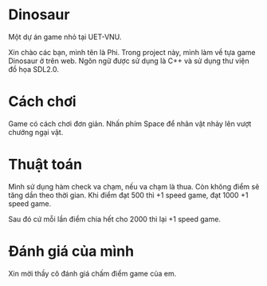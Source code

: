 # Dinosaur
Một dự án game nhỏ tại UET-VNU.

Xin chào các bạn, mình tên là Phi. Trong project này, mình làm về tựa game Dinosaur ở trên web. Ngôn ngữ được sử dụng là C++ và sử dụng thư viện đồ họa SDL2.0.

# Cách chơi
Game có cách chơi đơn giản. Nhấn phím Space để nhân vật nhảy lên vượt chướng ngại vật.
# Thuật toán
Mình sử dụng hàm check va chạm, nếu va chạm là thua. Còn không điểm sẽ tăng dần theo thời gian. Khi điểm đạt 500 thì +1 speed game, đạt 1000 +1 speed game.

Sau đó cứ mỗi lần điểm chia hết cho 2000 thì lại +1 speed game.

# Đánh giá của mình
Xin mời thầy cô đánh giá chấm điểm game của em.


